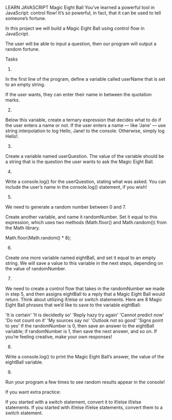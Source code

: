 LEARN JAVASCRIPT
Magic Eight Ball
You’ve learned a powerful tool in JavaScript: control flow! It’s so powerful, in fact, that it can be used to tell someone’s fortune.

In this project we will build a Magic Eight Ball using control flow in JavaScript.

The user will be able to input a question, then our program will output a random fortune.



Tasks

1.
In the first line of the program, define a variable called userName that is set to an empty string.

If the user wants, they can enter their name in between the quotation marks.

2.
Below this variable, create a ternary expression that decides what to do if the user enters a name or not. If the user enters a name — like 'Jane' — use string interpolation to log Hello, Jane! to the console. Otherwise, simply log Hello!.

3.
Create a variable named userQuestion. The value of the variable should be a string that is the question the user wants to ask the Magic Eight Ball.

4.
Write a console.log() for the userQuestion, stating what was asked. You can include the user’s name in the console.log() statement, if you wish!

5.
We need to generate a random number between 0 and 7.

Create another variable, and name it randomNumber. Set it equal to this expression, which uses two methods (Math.floor() and Math.random()) from the Math library.

Math.floor(Math.random() * 8);

6.
Create one more variable named eightBall, and set it equal to an empty string. We will save a value to this variable in the next steps, depending on the value of randomNumber.


7.
We need to create a control flow that takes in the randomNumber we made in step 5, and then assigns eightBall to a reply that a Magic Eight Ball would return. Think about utilizing if/else or switch statements. Here are 8 Magic Eight Ball phrases that we’d like to save to the variable eightBall:

'It is certain'
'It is decidedly so'
'Reply hazy try again'
'Cannot predict now'
'Do not count on it'
'My sources say no'
'Outlook not so good'
'Signs point to yes'
If the randomNumber is 0, then save an answer to the eightBall variable; if randomNumber is 1, then save the next answer, and so on. If you’re feeling creative, make your own responses!


8.
Write a console.log() to print the Magic Eight Ball’s answer, the value of the eightBall variable.


9.
Run your program a few times to see random results appear in the console!

If you want extra practice:

If you started with a switch statement, convert it to if/else if/else statements.
If you started with if/else if/else statements, convert them to a switch statement.
